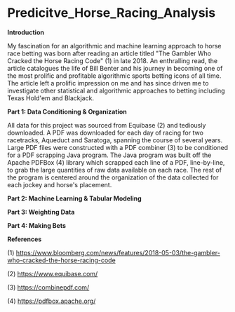 # Predicitve_Horse_Racing_Analysis

**Introduction**

My fascination for an algorithmic and machine learning approach to horse race betting was born after reading an article titled "The Gambler Who Cracked the Horse Racing Code" (1) in late 2018. An enthralling read, the article catalogues the life of Bill Benter and his journey in becoming one of the most prolific and profitable algorithmic sports betting icons of all time. The article left a prolific impression on me and has since driven me to investigate other statistical and algorithmic approaches to betting including Texas Hold'em and Blackjack.

**Part 1: Data Conditioning & Organization**

All data for this project was sourced from Equibase (2) and tediously downloaded. A PDF was downloaded for each day of racing for two racetracks, Aqueduct and Saratoga, spanning the course of several years. Large PDF files were constructed with a PDF combiner (3) to be conditioned for a PDF scrapping Java program. The Java program was built off the Apache PDFBox (4) library which scrapped each line of a PDF, line-by-line, to grab the large quantities of raw data available on each race. The rest of the program is centered around the organization of the data collected for each jockey and horse's placement. 

**Part 2: Machine Learning & Tabular Modeling**

**Part 3: Weighting Data**

**Part 4: Making Bets**

**References**

(1) https://www.bloomberg.com/news/features/2018-05-03/the-gambler-who-cracked-the-horse-racing-code

(2) https://www.equibase.com/

(3) https://combinepdf.com/

(4) https://pdfbox.apache.org/
